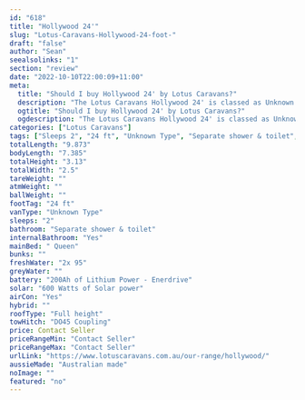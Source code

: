 ```yaml
---
id: "618"
title: "Hollywood 24'"
slug: "Lotus-Caravans-Hollywood-24-foot-"
draft: "false"
author: "Sean"
seealsolinks: "1"
section: "review"
date: "2022-10-10T22:00:09+11:00"
meta:
  title: "Should I buy Hollywood 24' by Lotus Caravans?"
  description: "The Lotus Caravans Hollywood 24' is classed as Unknown Type, and sleeps 2 people. It is Australian made and comes in at 24 ft. It generally has Separate shower & toilet."
  ogtitle: "Should I buy Hollywood 24' by Lotus Caravans?"
  ogdescription: "The Lotus Caravans Hollywood 24' is classed as Unknown Type, and sleeps 2 people. It is Australian made and comes in at 24 ft. It generally has Separate shower & toilet."
categories: ["Lotus Caravans"]
tags: ["Sleeps 2", "24 ft", "Unknown Type", "Separate shower & toilet", "Full height", "Price Unknown", "Australian made"]
totalLength: "9.873"
bodyLength: "7.385"
totalHeight: "3.13"
totalWidth: "2.5"
tareWeight: ""
atmWeight: ""
ballWeight: ""
footTag: "24 ft"
vanType: "Unknown Type"
sleeps: "2"
bathroom: "Separate shower & toilet"
internalBathroom: "Yes"
mainBed: " Queen"
bunks: ""
freshWater: "2x 95"
greyWater: ""
battery: "200Ah of Lithium Power - Enerdrive"
solar: "600 Watts of Solar power"
airCon: "Yes"
hybrid: ""
roofType: "Full height"
towHitch: "DO45 Coupling"
price: Contact Seller
priceRangeMin: "Contact Seller"
priceRangeMax: "Contact Seller"
urlLink: "https://www.lotuscaravans.com.au/our-range/hollywood/"
aussieMade: "Australian made"
noImage: ""
featured: "no"
---
```

